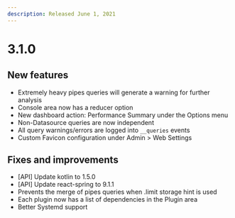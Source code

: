```yaml
---
description: Released June 1, 2021
---
```


# 3.1.0

## New features

* Extremely heavy pipes queries will generate a warning for further analysis&#x20;
* Console area now has a reducer option
* New dashboard action: Performance Summary under the Options menu
* Non-Datasource queries are now independent
* All query warnings/errors are logged into  `__queries` events
* Custom Favicon configuration under Admin > Web Settings

## Fixes and improvements

* \[API] Update kotlin to 1.5.0
* \[API] Update react-spring to 9.1.1
* Prevents the merge of pipes queries when .limit storage hint is used
* Each plugin now has a list of dependencies in the Plugin area
* Better Systemd support
